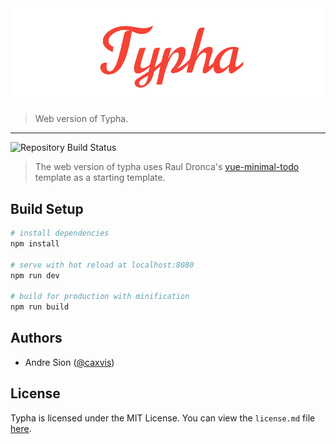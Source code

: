 <img src="assets/banner.png" alt="Typha Banner">

> Web version of Typha.

<hr>
<img src="https://travis-ci.org/caxvis/typha-web.svg?branch=master" alt="Repository Build Status">

> The web version of typha uses Raul Dronca's <a href="https://github.com/iRaul/vue-minimal-todo">vue-minimal-todo</a> template as a starting template.

## Build Setup

``` bash
# install dependencies
npm install

# serve with hot reload at localhost:8080
npm run dev

# build for production with minification
npm run build
```

## Authors

- Andre Sion (<a href="https://twitter.com/caxvis">@caxvis</a>)

## License

Typha is licensed under the MIT License. You can view the `license.md` file [here](https://github.com/caxvis/typha-web/blob/master/license.md).
